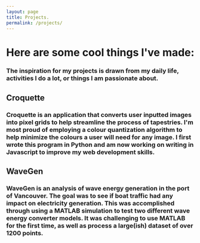 ```yaml
---
layout: page
title: Projects.
permalink: /projects/
---
```


<h1>Here are some cool things I've made:</h1>

<h3>The inspiration for my projects is drawn from my daily life, activities I do a lot, or things I am passionate about. </h3>

<h2>Croquette</h2>
<h3>Croquette is an application that converts user inputted images into pixel grids to help streamline the process of tapestries. I'm most proud of employing a colour quantization algorithm to help minimize the colours a user will need for any image. I first wrote this program in Python and am now working on writing in Javascript to improve my web development skills.</h3>

<h2>WaveGen</h2>
<h3>WaveGen is an analysis of wave energy generation in the port of Vancouver. The goal was to see if boat traffic had any impact on electricity generation. This was accomplished through using a MATLAB simulation to test two different wave energy converter models. It was challenging to use MATLAB for the first time, as well as process a large(ish) dataset of over 1200 points.</h3>